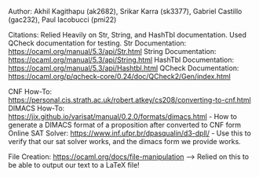 Author: Akhil Kagithapu (ak2682), Srikar Karra (sk3377), Gabriel Castillo (gac232), Paul Iacobucci (pmi22)

Citations: Relied Heavily on Str, String, and HashTbl documentation. Used QCheck documentation for testing.
Str Documentation: https://ocaml.org/manual/5.3/api/Str.html
String Documentation: https://ocaml.org/manual/5.3/api/String.html
HashTbl Documentation: https://ocaml.org/manual/5.3/api/Hashtbl.html
QCheck Documentation: https://ocaml.org/p/qcheck-core/0.24/doc/QCheck2/Gen/index.html

CNF How-To: https://personal.cis.strath.ac.uk/robert.atkey/cs208/converting-to-cnf.html
DIMACS How-To: https://jix.github.io/varisat/manual/0.2.0/formats/dimacs.html - How to generate a DIMACS format of a proposition after converted to CNF form
Online SAT Solver: https://www.inf.ufpr.br/dpasqualin/d3-dpll/ - Use this to verify that our sat solver works, and the dimacs form we provide works. 

File Creation: https://ocaml.org/docs/file-manipulation --> Relied on this to be able to output our text to a LaTeX file!